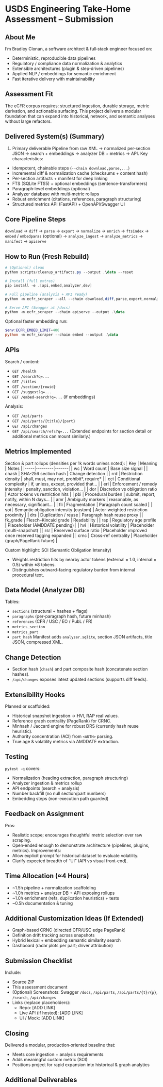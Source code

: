 # USDS Engineering Take‑Home Assessment – Submission

## About Me
I’m Bradley Clonan, a software architect & full‑stack engineer focused on:
- Deterministic, reproducible data pipelines
- Regulatory / compliance data normalization & analytics
- Extensible architectures (plugin & step‑driven pipelines)
- Applied NLP / embeddings for semantic enrichment
- Fast iterative delivery with maintainability

## Assessment Fit
The eCFR corpus requires: structured ingestion, durable storage, metric derivation, and actionable surfacing. This project delivers a modular foundation that can expand into historical, network, and semantic analyses without large refactors.

## Delivered System(s) (Summary)

1. Primary deliverable
Pipeline from raw XML → normalized per‑section JSON → search + embeddings → analyzer DB + metrics → API.
Key characteristics:
- Idempotent, chainable steps (`--chain download,parse,...`)
- Incremental diff & normalization cache (checksums + content hash)
- Per‑section artifacts + manifest for deep linking
- FTS (SQLite FTS5) + optional embeddings (sentence-transformers)
- Paragraph‑level embeddings (optional)
- Analyzer database with multi‑metric rollups
- Robust enrichment (citations, references, paragraph structuring)
- Structured metrics API (FastAPI) + OpenAPI/Swagger UI

## Core Pipeline Steps
`download` → `diff` → `parse` → `export` → `normalize` → `enrich` → `ftsindex` → `embed` / `embedparas` (optional) → `analyze_ingest` → `analyze_metrics` → `manifest` → `apiserve`

## How to Run (Fresh Rebuild)
```powershell
# (Optional) clean
python scripts/cleanup_artifacts.py --output .\data --reset

# Install (full extras)
pip install -e .[api,embed,analyzer,dev]

# Full pipeline (analysis + API ready)
python -m ecfr_scraper --all --chain download,diff,parse,export,normalize,enrich,ftsindex,embed,embedparas,analyze_ingest,analyze_metrics,manifest --output .\data

# Serve API (Swagger at /docs)
python -m ecfr_scraper --chain apiserve --output .\data
```

Optional faster embedding run:
```powershell
$env:ECFR_EMBED_LIMIT=400
python -m ecfr_scraper --chain embed --output .\data
```

## APIs
Search / content:
- `GET /health`
- `GET /search?q=...`
- `GET /titles`
- `GET /section/{rowid}`
- `GET /suggest?q=...`
- `GET /embed-search?q=...` (if embeddings)

Analysis:
- `GET /api/parts`
- `GET /api/parts/{title}/{part}`
- `GET /api/changes`
- `GET /api/search/refs?q=...`
(Extended endpoints for section detail or additional metrics can mount similarly.)

## Metrics Implemented
Section & part rollups (densities per 1k words unless noted):
| Key | Meaning | Notes |
|-----|---------|-------|
| wc | Word count | Base size signal |
| chash | SHA-256 section hash | Change detection |
| rrd | Restriction density | shall, must, may not, prohibit*, require* |
| cci | Conditional complexity | if, unless, except, provided that... |
| eri | Enforcement / remedy intensity | penalty, sanction, violation... |
| dor | Discretion vs obligation ratio | Actor tokens vs restriction hits |
| pbi | Procedural burden | submit, report, notify, within N days... |
| amr | Ambiguity markers | reasonable, as necessary, significant... |
| fli | Fragmentation | Paragraph count scaled |
| soi | Semantic obligation intensity (custom) | Actor‑weighted restriction proximity |
| drs | Duplication / reuse | Paragraph hash reuse proxy |
| fk_grade | Flesch–Kincaid grade | Readability |
| rap | Regulatory age profile | Placeholder (AMDDATE pending) |
| hvi | Historical volatility | Placeholder (multi-snapshot) |
| rsr | Reserved surface ratio | Placeholder improved once reserved tagging expanded |
| crnc | Cross-ref centrality | Placeholder (graph/PageRank future) |

Custom highlight: SOI (Semantic Obligation Intensity)
- Weights restriction hits by nearby actor tokens (external = 1.0, internal = 0.5) within ±8 tokens.
- Distinguishes outward-facing regulatory burden from internal procedural text.

## Data Model (Analyzer DB)
Tables:
- `sections` (structural + hashes + flags)
- `paragraphs` (per-paragraph hash, future minhash)
- `references` (CFR / USC / EO / PubL / FR)
- `metrics_section`
- `metrics_part`
- `part_hash`
Manifest adds `analyzer.sqlite`, section JSON artifacts, title JSON, compressed XML.

## Change Detection
- Section hash (`chash`) and part composite hash (concatenate section hashes).
- `/api/changes` exposes latest updated sections (supports diff feeds).

## Extensibility Hooks
Planned or scaffolded:
- Historical snapshot ingestion → HVI, RAP real values.
- Reference graph centrality (PageRank) for CRNC.
- Minhash / Jaccard engine for robust DRS (currently hash reuse heuristic).
- Authority concentration (ACI) from `<AUTH>` parsing.
- True age & volatility metrics via AMDDATE extraction.

## Testing
`pytest -q` covers:
- Normalization (heading extraction, paragraph structuring)
- Analyzer ingestion & metrics rollup
- API endpoints (search + analysis)
- Number backfill (no null section/part numbers)
- Embedding steps (non-execution path guarded)

## Feedback on Assignment
Pros:
- Realistic scope; encourages thoughtful metric selection over raw scraping.
- Open‑ended enough to demonstrate architecture (pipelines, plugins, metrics).
Improvements:
- Allow explicit prompt for historical dataset to evaluate volatility.
- Clarify expected breadth of “UI” (API vs visual front-end).

## Time Allocation (≈4 Hours)
- ~1.5h pipeline + normalization scaffolding
- ~1.0h metrics + analyzer DB + API exposing rollups
- ~1.0h enrichment (refs, duplication heuristics) + tests
- ~0.5h documentation & tuning

## Additional Customization Ideas (If Extended)
- Graph-based CRNC (directed CFR/USC edge PageRank)
- Definition drift tracking across snapshots
- Hybrid lexical + embedding semantic similarity search
- Dashboard (radar plots per part; driver attribution)

## Submission Checklist
Include:
- Source ZIP
- This assessment document
- (Optional) Screenshots: Swagger `/docs`, `/api/parts`, `/api/parts/{t}/{p}`, `/search`, `/api/changes`
- Links (replace placeholders):
  - Repo: [ADD LINK]
  - Live API (if hosted): [ADD LINK]
  - UI / Mock: [ADD LINK]

## Closing
Delivered a modular, production‑oriented baseline that:
- Meets core ingestion + analysis requirements
- Adds meaningful custom metric (SOI)
- Positions project for rapid expansion into historical & graph analytics

## Additional Deliverables

